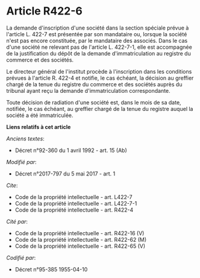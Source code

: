 # Article R422-6

La demande d'inscription d'une société dans la section spéciale prévue à l'article L. 422-7 est présentée par son mandataire
ou, lorsque la société n'est pas encore constituée, par le mandataire des associés. Dans le cas d'une société ne relevant pas
de l'article L. 422-7-1, elle est accompagnée de la justification du dépôt de la demande d'immatriculation au registre du
commerce et des sociétés. 

Le directeur général de l'institut procède à l'inscription dans les conditions prévues à l'article R. 422-4 et notifie, le
cas échéant, la décision au greffier chargé de la tenue du registre du commerce et des sociétés auprès du tribunal ayant reçu
la demande d'immatriculation correspondante. 

Toute décision de radiation d'une société est, dans le mois de sa date, notifiée, le cas échéant, au greffier chargé de la
tenue du registre auquel la société a été immatriculée.

**Liens relatifs à cet article**

_Anciens textes_:

  - Décret n°92-360 du 1 avril 1992 - art. 15 (Ab)

_Modifié par_:

  - Décret n°2017-797 du 5 mai 2017 - art. 1

_Cite_:

  - Code de la propriété intellectuelle - art. L422-7
  - Code de la propriété intellectuelle - art. L422-7-1
  - Code de la propriété intellectuelle - art. R422-4

_Cité par_:

  - Code de la propriété intellectuelle - art. R422-16 (V)
  - Code de la propriété intellectuelle - art. R422-62 (M)
  - Code de la propriété intellectuelle - art. R422-65 (V)

_Codifié par_:

  - Décret n°95-385 1955-04-10

